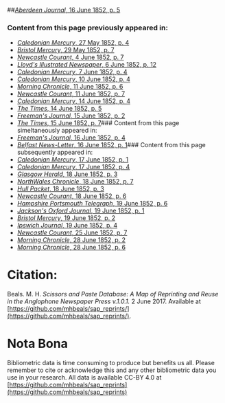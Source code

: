 ##[*Aberdeen Journal*, 16 June 1852, p. 5](https://mhbeals.github.io/sap_html/Aberdeen-Journal/Aberdeen-Journal-16-June-1852-p-5)

### Content from this page previously appeared in:
+ [*Caledonian Mercury*, 27 May 1852, p. 4](https://mhbeals.github.io/sap_html/Caledonian-Mercury/Caledonian-Mercury-27-May-1852-p-4)
+ [*Bristol Mercury*, 29 May 1852, p. 7](https://mhbeals.github.io/sap_html/Bristol-Mercury/Bristol-Mercury-29-May-1852-p-7)
+ [*Newcastle Courant*, 4 June 1852, p. 7](https://mhbeals.github.io/sap_html/Newcastle-Courant/Newcastle-Courant-4-June-1852-p-7)
+ [*Lloyd's Illustrated Newspaper*, 6 June 1852, p. 12](https://mhbeals.github.io/sap_html/Lloyd's-Illustrated-Newspaper/Lloyd's-Illustrated-Newspaper-6-June-1852-p-12)
+ [*Caledonian Mercury*, 7 June 1852, p. 4](https://mhbeals.github.io/sap_html/Caledonian-Mercury/Caledonian-Mercury-7-June-1852-p-4)
+ [*Caledonian Mercury*, 10 June 1852, p. 4](https://mhbeals.github.io/sap_html/Caledonian-Mercury/Caledonian-Mercury-10-June-1852-p-4)
+ [*Morning Chronicle*, 11 June 1852, p. 6](https://mhbeals.github.io/sap_html/Morning-Chronicle/Morning-Chronicle-11-June-1852-p-6)
+ [*Newcastle Courant*, 11 June 1852, p. 7](https://mhbeals.github.io/sap_html/Newcastle-Courant/Newcastle-Courant-11-June-1852-p-7)
+ [*Caledonian Mercury*, 14 June 1852, p. 4](https://mhbeals.github.io/sap_html/Caledonian-Mercury/Caledonian-Mercury-14-June-1852-p-4)
+ [*The Times*, 14 June 1852, p. 5](https://mhbeals.github.io/sap_html/The-Times/The-Times-14-June-1852-p-5)
+ [*Freeman's Journal*, 15 June 1852, p. 2](https://mhbeals.github.io/sap_html/Freeman's-Journal/Freeman's-Journal-15-June-1852-p-2)
+ [*The Times*, 15 June 1852, p. 7](https://mhbeals.github.io/sap_html/The-Times/The-Times-15-June-1852-p-7)### Content from this page simeltaneously appeared in:
+ [*Freeman's Journal*, 16 June 1852, p. 4](https://mhbeals.github.io/sap_html/Freeman's-Journal/Freeman's-Journal-16-June-1852-p-4)
+ [*Belfast News-Letter*, 16 June 1852, p. 1](https://mhbeals.github.io/sap_html/Belfast-News-Letter/Belfast-News-Letter-16-June-1852-p-1)### Content from this page subsequently appeared in:
+ [*Caledonian Mercury*, 17 June 1852, p. 1](https://mhbeals.github.io/sap_html/Caledonian-Mercury/Caledonian-Mercury-17-June-1852-p-1)
+ [*Caledonian Mercury*, 17 June 1852, p. 4](https://mhbeals.github.io/sap_html/Caledonian-Mercury/Caledonian-Mercury-17-June-1852-p-4)
+ [*Glasgow Herald*, 18 June 1852, p. 3](https://mhbeals.github.io/sap_html/Glasgow-Herald/Glasgow-Herald-18-June-1852-p-3)
+ [*NorthWales Chronicle*, 18 June 1852, p. 7](https://mhbeals.github.io/sap_html/NorthWales-Chronicle/NorthWales-Chronicle-18-June-1852-p-7)
+ [*Hull Packet*, 18 June 1852, p. 3](https://mhbeals.github.io/sap_html/Hull-Packet/Hull-Packet-18-June-1852-p-3)
+ [*Newcastle Courant*, 18 June 1852, p. 6](https://mhbeals.github.io/sap_html/Newcastle-Courant/Newcastle-Courant-18-June-1852-p-6)
+ [*Hampshire Portsmouth Telegraph*, 19 June 1852, p. 6](https://mhbeals.github.io/sap_html/Hampshire-Portsmouth-Telegraph/Hampshire-Portsmouth-Telegraph-19-June-1852-p-6)
+ [*Jackson's Oxford Journal*, 19 June 1852, p. 1](https://mhbeals.github.io/sap_html/Jackson's-Oxford-Journal/Jackson's-Oxford-Journal-19-June-1852-p-1)
+ [*Bristol Mercury*, 19 June 1852, p. 2](https://mhbeals.github.io/sap_html/Bristol-Mercury/Bristol-Mercury-19-June-1852-p-2)
+ [*Ipswich Journal*, 19 June 1852, p. 4](https://mhbeals.github.io/sap_html/Ipswich-Journal/Ipswich-Journal-19-June-1852-p-4)
+ [*Newcastle Courant*, 25 June 1852, p. 7](https://mhbeals.github.io/sap_html/Newcastle-Courant/Newcastle-Courant-25-June-1852-p-7)
+ [*Morning Chronicle*, 28 June 1852, p. 2](https://mhbeals.github.io/sap_html/Morning-Chronicle/Morning-Chronicle-28-June-1852-p-2)
+ [*Morning Chronicle*, 28 June 1852, p. 6](https://mhbeals.github.io/sap_html/Morning-Chronicle/Morning-Chronicle-28-June-1852-p-6)
                    
# Citation: 

Beals. M. H. *Scissors and Paste Database: A Map of Reprinting and Reuse in the Anglophone Newspaper Press v.1.0.1.* 2 June 2017. Available at [https://github.com/mhbeals/sap_reprints/](https://github.com/mhbeals/sap_reprints/). 
                    
# Nota Bona

Bibliometric data is time consuming to produce but benefits us all. Please remember to cite or acknowledge this and any other bibliometric data you use in your research. All data is available CC-BY 4.0 at [https://github.com/mhbeals/sap_reprints](https://github.com/mhbeals/sap_reprints)